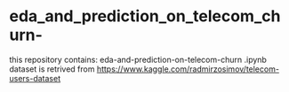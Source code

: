 # eda_and_prediction_on_telecom_churn-
this repository contains: 
eda-and-prediction-on-telecom-churn .ipynb
dataset is retrived from https://www.kaggle.com/radmirzosimov/telecom-users-dataset
